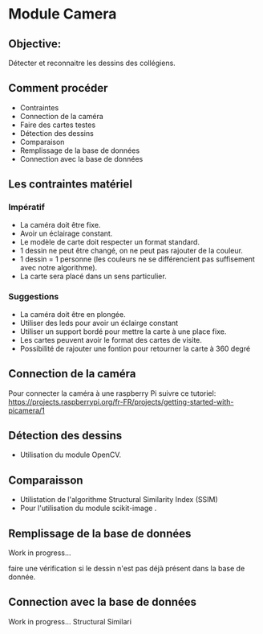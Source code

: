 # Module Camera

## Objective:

Détecter et reconnaitre les dessins des collégiens.

## Comment procéder

- Contraintes
- Connection de la caméra
- Faire des cartes testes
- Détection des dessins
- Comparaison
- Remplissage de la base de données
- Connection avec la base de données

##  Les contraintes matériel

### Impératif

- La caméra doit être fixe.
- Avoir un éclairage constant.
- Le modèle de carte doit respecter un format standard.
- 1 dessin ne peut être changé, on ne peut pas rajouter de la couleur.
- 1 dessin = 1 personne (les couleurs ne se différencient pas suffisement avec notre algorithme).
- La carte sera placé dans un sens particulier.

### Suggestions

- La caméra doit être en plongée.
- Utiliser des leds pour avoir un éclairge constant
- Utiliser un support bordé pour mettre la carte à une place fixe.
- Les cartes peuvent avoir le format des cartes de visite.
- Possibilité de rajouter une fontion pour retourner la carte à 360 degré

## Connection de la caméra 

Pour connecter la caméra à une raspberry Pi suivre ce tutoriel:
https://projects.raspberrypi.org/fr-FR/projects/getting-started-with-picamera/1

## Détection des dessins

- Utilisation du module OpenCV.

## Comparaisson

- Utilistation de l'algorithme Structural Similarity Index (SSIM)
- Pour l'utilisation du module scikit-image .

## Remplissage de la base de données

Work in progress...

faire une vérification si le dessin n'est pas déjà présent dans la base de donnée.


## Connection avec la base de données

Work in progress... Structural Similari
